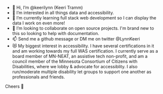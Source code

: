 - 👋 Hi, I’m @keerilynn (Keeri Tramm)
- 👀 I’m interested in all things data and accessibility.
- 🌱 I’m currently learning full stack web development so I can display the data I work on even more!
- 💞️ I’m looking to collaborate on open source projects. I'm brand new to this so looking to help with documentation.
- 📫 Send me a github message or DM me on twitter @LynnKeeri
- 😻 My biggest interest in accessibility. I have several certifications in it and am working towards my full WAS certification. I currently serve as a board member of MN-NEAT, an assistive tech non-profit, and am a council member of the Minnesota Consortium of Citizens with Disabilities, where we lobby & advocate for accessiblity. I also run/moderate multiple disability let groups to support one another as professionals and friends.

Cheers 🥂

